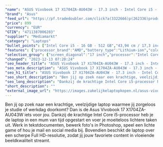 ```yaml
---
"name": "ASUS Vivobook 17 X1704ZA-AU043W - 17.3 inch - Intel Core i5 - 16 GB - 512 GB"
"brand": "Asus"
"feed_url": "https://pf.tradedoubler.com/click?a(3322666)p(262336)product(50617-1764791)ttid(3)url(https%3A%2F%2Fwww.mediamarkt.nl%2Fnl%2Fproduct%2F_asus-vivobook-17-x1704za-au043w-173-inch-intel-core-i5-16-gb-512-gb-1764791.html%3Futm_source%3Dtradedoubler%26utm_medium%3Daff-comparison%26utm_term%3D1764791)"
"price": 899
"currency": "EUR"
"GTIN": "4711387006283"
"supplier": "Mediamarkt"
"category": "Laptops"
"bullet_points": ["Intel Core i5 - 16 GB - 512 GB","43,94 cm / 17,3 inch","Full HD - 43,94 cm / 17,3 inch","SSD , 512 GB , M.2 via PCIe","1x USB 2.0 Type-A, 1x USB 3.2 Gen 1 Type-C, 2x USB 3.2 Gen 1 Type-A, 1x HDMI 1.4, 1x hoofdtelefoon-/microfooncombo","Lithium-ion","39.9 cm x 19.9 cm x 25.4 cm /"]
"features": {"processor_brand":"AMD","battery_type":"Lithium-ion","color":"Blauw","memory_size":"16 GB","brightness":"250 cd/m²","additional_update_information":"Voor zover op de afbeeldingen apps worden getoond, geldt dat MediaMarkt niet kan garanderen dat de apps tijdens de volledige levensduur van het product goed zullen blijven functioneren. Dit hangt af van het beleid van de fabrikant.","min_duration_supported_software_updates":"2 jaar","bluetooth":"Ja","hard_disk_1":"SSD , 512 GB , M.2 via PCIe","screen_type":"Matt scherm","dimensions_weight":"39.9 cm x 19.9 cm x 25.4 cm /","manufacturer_guarantee":"2 jaar","card_reader":"Nee","product_depth":"25,4 cm","panel_type":"IPS (In-Plane Switching)","touchscreen":"Nee","memory_speeds":"1300 MHz","connections":"1x USB 2.0 Type-A, 1x USB 3.2 Gen 1 Type-C, 2x USB 3.2 Gen 1 Type-A, 1x HDMI 1.4, 1x hoofdtelefoon-/microfooncombo","processor_clock_rate":"1300 MHz","processor_speed_with_turbo":"4.4 GHz","image_quality":"Full HD","product_manufacturer":"ASUS","product_introduction_date":"2023-01-04","ram_configuration":"1x 8 GB","screen_diagonal_cm":"43,94 cm","integrated_mike":"Ja","screen_diagonal_inches":"17.3 inch","speakers":"Ja","product_height":"19,9 cm","convertibility":"Vast scherm","model_year":"2023","shipping_costs":"0.00","scope_of_delivery":"Laptop, AC-adapter (45 W), handleiding","weight":"2,1 kg","processor":"Intel Core i5-1235UL","number_of_processor_cores":"10","update_policy":"Volgens fabrikant 2 jaar","delivery_time":"1","configuration":"Intel Core i5 - 16 GB - 512 GB","bluetooth_version":"5","image_ratio":"16:9","short_description":"VIVOBOOK 17 X1704ZA-AU043W","product_type":"Laptop","capacity_of_1_hard_disk":"512 GB","height":"19,9 cm","type_of_1_hard_disk":"SSD","wlan_standards":"Wi-Fi 6E (802.11ax)","front_camera":"Ja","screen_diagonal_cm_inch":"43,94 cm / 17,3 inch","battery_capacity":"50 Wh","battery_life":"8 u","resolution":"1920 x 1080","depth":"25,4 cm","integrated_webcam":"Ja","processor_model":"Core™ i5","total_storage_space_in_gb":"512 GB","wlan":"Ja","product_width":"39,9 cm","ram_type":"DDR4","previous_price":"","warranty_note":"Geen aanvullende garantie-informatie","manufacturer_part_number":"90NB10F2-M001F0","manufacturer_supported_software_updates":"Ja","total_storage_space":"512 GB"}
"selection_group": {"screen_diagonal":"17 inch","processor":"Intel Core i5","changed_price_past_3_days":false,"product_family":"VivoBook"}
"changed": "2023-12-13 07:20:24"
"seo_header_title": "ASUS Vivobook 17 X1704ZA-AU043W - 17.3 inch - Intel Core i5 - 16 GB - 512 GB"
"seo_meta_description": "ASUS Vivobook 17 X1704ZA-AU043W - 17.3 inch - Intel Core i5 - 16 GB - 512 GB"
"seo_h1_title": "ASUS Vivobook 17 X1704ZA-AU043W - 17.3 inch - Intel Core i5 - 16 GB - 512 GB"
"seo_short_description": "Ben jij op zoek naar een krachtige, veelzijdige laptop waarmee jij zorgeloos je studie of werkdag doorkomt? Dan is de Asus Vivobook 17 X1704ZA-AU043W iets voor jou."
"seo_long_description": "Dankzij de krachtige Intel Core i5-processor heb je de laptop in een mum van tijd opgestart en voer je moeiteloos lichtere taken uit. Werk in tekstdocumenten, bewerk foto's in Photoshop, speel een lichte game of hou je mail en social media bij. Bovendien beschikt de laptop over een scherpe Full HD-resolutie, zodat jij jouw favoriete content in vloeiende beeldkwaliteit streamt."
"short_description": ""
"external_image_url": "https://images.zakelijkelaptopkopen.nl/asus-vivobook-17-x1704za-au043w-173-inch-intel-core-i5-16-gb-512-gb-1764791.webp"
---
```


Ben jij op zoek naar een krachtige, veelzijdige laptop waarmee jij zorgeloos je studie of werkdag doorkomt? Dan is de Asus Vivobook 17 X1704ZA-AU043W iets voor jou. Dankzij de krachtige Intel Core i5-processor heb je de laptop in een mum van tijd opgestart en voer je moeiteloos lichtere taken uit. Werk in tekstdocumenten, bewerk foto's in Photoshop, speel een lichte game of hou je mail en social media bij. Bovendien beschikt de laptop over een scherpe Full HD-resolutie, zodat jij jouw favoriete content in vloeiende beeldkwaliteit streamt.